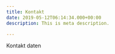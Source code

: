 ```yaml
---
title: Kontakt
date: 2019-05-12T06:14:34.000+00:00
description: This is meta description.

---
```

Kontakt daten